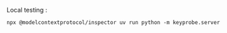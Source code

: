 Local testing : 
```commandline
npx @modelcontextprotocol/inspector uv run python -m keyprobe.server
```